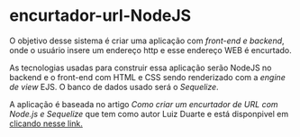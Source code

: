 # encurtador-url-NodeJS

<p>O objetivo desse sistema é criar uma aplicação com <i>front-end e backend</i>, onde o usuário insere um endereço http e esse endereço WEB é encurtado.</p>
<p>As tecnologias usadas para construir essa aplicação serão NodeJS no backend e o front-end com HTML e CSS sendo renderizado com a <i>engine de view</i> EJS. O banco de dados usado será o <i>Sequelize</i>.</p>
<p>A aplicação é baseada no artigo <i>Como criar um encurtador de URL com Node.js e Sequelize</i> que tem como autor Luiz Duarte e está disponpivel em <a href="https://www.luiztools.com.br/post/como-criar-um-encurtador-de-url-com-node-js-e-sequelize/"> clicando nesse link.</a></p>
